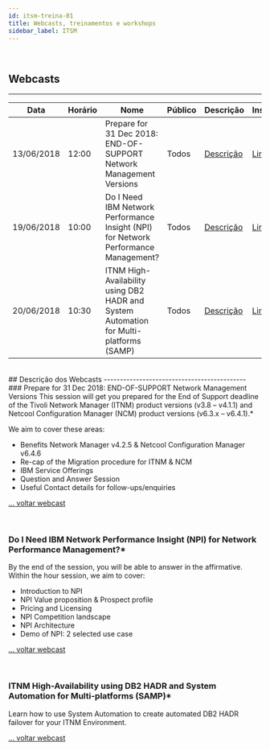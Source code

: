 ```yaml
---
id: itsm-treina-01
title: Webcasts, treinamentos e workshops
sidebar_label: ITSM
---
```

<br />

## Webcasts
-----------------------------------
|Data|Horário|Nome|Público|Descrição|Inscrição| 
|---|---|---|---|---|---|
|13/06/2018| 12:00 | Prepare for 31 Dec 2018: END-OF-SUPPORT Network Management Versions | Todos | [Descrição](/docs/itsm-treina-01.html#prepare-for-31-dec-2018-end-of-support-network-management-versions) | [Link](https://event.on24.com/eventRegistration/EventLobbyServlet?target=reg20.jsp&referrer=&eventid=1681927&sessionid=1&key=09F7A3E4DBDB1C0D2E1FAFC02F846EF6&regTag=&sourcepage=register) | 
|19/06/2018| 10:00 | Do I Need IBM Network Performance Insight (NPI) for Network Performance Management? | Todos| [Descrição](/docs/itsm-treina-01.html#do-i-need-ibm-network-performance-insight-npi-for-network-performance-management) |[Link](https://event.on24.com/eventRegistration/EventLobbyServlet?target=reg20.jsp&referrer=&eventid=1765312&sessionid=1&key=8FFAD2CAA6461853891E820C60D2C4B2&regTag=&sourcepage=register) |
|20/06/2018| 10:30 | ITNM High-Availability using DB2 HADR and System Automation for Multi-platforms (SAMP) | Todos | [Descrição](http://localhost:3000/docs/itsm-treina-01.html#itnm-high-availability-using-db2-hadr-and-system-automation-for-multi-platforms-samp) | [Link](https://event.on24.com/eventRegistration/EventLobbyServlet?target=reg20.jsp&referrer=&eventid=1681969&sessionid=1&key=87DCC61C656FC9B7EE95B36AACB24D8D&regTag=&sourcepage=register) |

<br />
## Descrição dos Webcasts 
--------------------------------------------
<br />
### Prepare for 31 Dec 2018: END-OF-SUPPORT Network Management Versions
This session will get you prepared for the End of Support deadline of the Tivoli Network Manager (ITNM)   product versions (v3.8 – v4.1.1) and Netcool Configuration Manager (NCM) product versions (v6.3.x – v6.4.1).*

We aim to cover these areas:
- Benefits Network Manager v4.2.5 & Netcool Configuration Manager v6.4.6
- Re-cap of the Migration procedure for ITNM & NCM
- IBM Service Offerings
- Question and Answer Session
- Useful Contact details for follow-ups/enquiries

[... voltar webcast](/docs/itsm-treina-01.html#webcasts)

<br />

### Do I Need IBM Network Performance Insight (NPI) for Network Performance Management?*
By the end of the session, you will be able to answer in the affirmative. Within the hour session, we aim to cover:
- Introduction to NPI
- NPI Value proposition & Prospect profile
- Pricing and Licensing
- NPI Competition landscape
- NPI Architecture
- Demo of NPI: 2 selected use case

[... voltar webcast](/docs/itsm-treina-01.html#webcasts)

<br />

### ITNM High-Availability using DB2 HADR and System Automation for Multi-platforms (SAMP)*
Learn how to use System Automation to create automated DB2 HADR failover for your ITNM Environment.

[... voltar webcast](/docs/itsm-treina-01.html#webcasts)